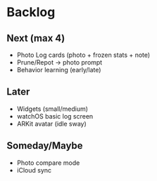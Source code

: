 # Backlog
## Next (max 4)
- Photo Log cards (photo + frozen stats + note)
- Prune/Repot → photo prompt
- Behavior learning (early/late)

## Later
- Widgets (small/medium)
- watchOS basic log screen
- ARKit avatar (idle sway)

## Someday/Maybe
- Photo compare mode
- iCloud sync

